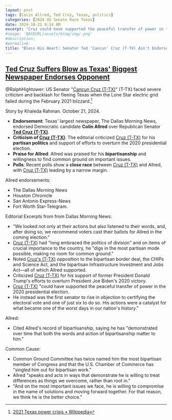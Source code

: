 ```yaml
---
layout: post
tags: [Colin Allred, Ted Cruz, Texas, politics]
categories: [2024 US Senate Race Texas]
date: 2024-10-21 9:14 AM
excerpt: "Cruz could have supported the peaceful transfer of power in the 2020 presidential election. He instead was the first senator to rise in objection to certifying the electoral vote and one of just six to do so. His actions were a catalyst for what became one of the worst days in our nation's history."
#image: 'BASEURL/assets/blog/img/.png'
#description:
#permalink:
title: "Bless His Heart: Senator Ted 'Cancun' Cruz (T-TX) Ain't Endorsed Major Texas Newspapers"
---
```



## [Ted Cruz Suffers Blow as Texas' Biggest Newspaper Endorses Opponent](https://www.newsweek.com/ted-cruz-blow-newspaper-endorses-opponent-1972051)

@RalphHightower: US Senator "[Cancun Cruz (T-TX)](https://www.cruz.senate.gov/)" (T-TX) faced severe criticism and backlash for fleeing Texas when the Lone Star electric grid failed during the February 2021 blizzard.[^11]

[^11]: [2021 Texas power crisis • Wikipedia](https://en.wikipedia.org/wiki/2021_Texas_power_crisis?wprov=sfla1)

Story by Khaleda Rahman. October 21, 2024.

- **Endorsement**: Texas' largest newspaper, The Dallas Morning News, endorsed Democratic candidate **Colin Allred** over Republican Senator **[Ted Cruz (T-TX)](https://www.cruz.senate.gov/)**.
- **Criticism of [Cruz (T-TX)](https://www.cruz.senate.gov/)**: The editorial criticized [Cruz (T-TX)](https://www.cruz.senate.gov/) for his **partisan politics** and support of efforts to overturn the 2020 presidential election.
- **Praise for Allred**: Allred was praised for his **bipartisanship** and willingness to find common ground on important issues.
- **Polls**: Recent polls show a **close race** between [Cruz (T-TX)](https://www.cruz.senate.gov/) and Allred, with [Cruz (T-TX)](https://www.cruz.senate.gov/) leading by a narrow margin.

Allred endorsements:

- The Dallas Morning News
- Houston Chronicle
- San Antonio Express-News
- Fort Worth Star-Telegram.

Editorial Excerpts from from Dallas Morning News:

- "We looked not only at their actions but also listened to their words, and, after doing so, we recommend voters cast their ballots for Allred in the coming election."
- [Cruz (T-TX)](https://www.cruz.senate.gov/) had "long embraced the politics of division" and on items of crucial importance to the country, he "digs in the most partisan mode possible, making no room for common ground." 
- Noted [Cruz's (T-TX)](https://www.cruz.senate.gov/) opposition to the bipartisan border deal, the CHIPs and Science Act, and the bipartisan Infrastructure Investment and Jobs Act—all of which Allred supported.
- Criticized [Cruz (T-TX)](https://www.cruz.senate.gov/) for his support of former President Donald Trump's efforts to overturn President Joe Biden's 2020 victory.
- [Cruz (T-TX)](https://www.cruz.senate.gov/) "could have supported the peaceful transfer of power in the 2020 presidential election.
- He instead was the first senator to rise in objection to certifying the electoral vote and one of just six to do so. His actions were a catalyst for what became one of the worst days in our nation's history."

Allred:

- Cited Allred's record of bipartisanship, saying he has "demonstrated over time that both the words and action of bipartisanship matter to him."

Common Cause:

- Common Ground Committee has twice named him the most bipartisan member of Congress and that the U.S. Chamber of Commerce has "singled him out for bipartisan work."
- Allred "speaks and acts in ways that demonstrate he is willing to treat differences as things we overcome, rather than root in."
- "And on the most important issues we face, he is willing to compromise in the name of solutions and moving forward together. For that reason, we think he is the better choice."
